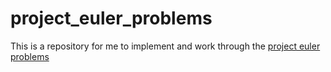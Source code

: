 # project_euler_problems

This is a repository for me to implement and work through the [project euler problems](https://projecteuler.net/archives)
